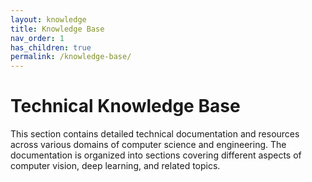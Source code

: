 ```yaml
---
layout: knowledge
title: Knowledge Base
nav_order: 1
has_children: true
permalink: /knowledge-base/
---
```


# Technical Knowledge Base

This section contains detailed technical documentation and resources across various domains of computer science and engineering. The documentation is organized into sections covering different aspects of computer vision, deep learning, and related topics.
